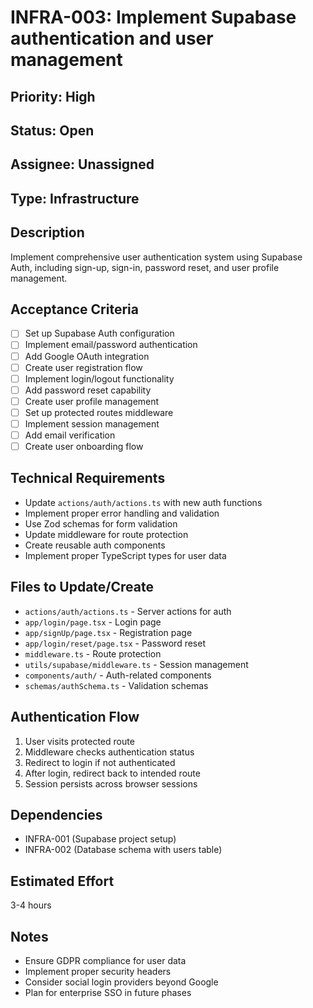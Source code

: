 # INFRA-003: Implement Supabase authentication and user management

## Priority: High
## Status: Open
## Assignee: Unassigned
## Type: Infrastructure

## Description
Implement comprehensive user authentication system using Supabase Auth, including sign-up, sign-in, password reset, and user profile management.

## Acceptance Criteria
- [ ] Set up Supabase Auth configuration
- [ ] Implement email/password authentication
- [ ] Add Google OAuth integration
- [ ] Create user registration flow
- [ ] Implement login/logout functionality
- [ ] Add password reset capability
- [ ] Create user profile management
- [ ] Set up protected routes middleware
- [ ] Implement session management
- [ ] Add email verification
- [ ] Create user onboarding flow

## Technical Requirements
- Update `actions/auth/actions.ts` with new auth functions
- Implement proper error handling and validation
- Use Zod schemas for form validation
- Update middleware for route protection
- Create reusable auth components
- Implement proper TypeScript types for user data

## Files to Update/Create
- `actions/auth/actions.ts` - Server actions for auth
- `app/login/page.tsx` - Login page
- `app/signUp/page.tsx` - Registration page
- `app/login/reset/page.tsx` - Password reset
- `middleware.ts` - Route protection
- `utils/supabase/middleware.ts` - Session management
- `components/auth/` - Auth-related components
- `schemas/authSchema.ts` - Validation schemas

## Authentication Flow
1. User visits protected route
2. Middleware checks authentication status
3. Redirect to login if not authenticated
4. After login, redirect back to intended route
5. Session persists across browser sessions

## Dependencies
- INFRA-001 (Supabase project setup)
- INFRA-002 (Database schema with users table)

## Estimated Effort
3-4 hours

## Notes
- Ensure GDPR compliance for user data
- Implement proper security headers
- Consider social login providers beyond Google
- Plan for enterprise SSO in future phases